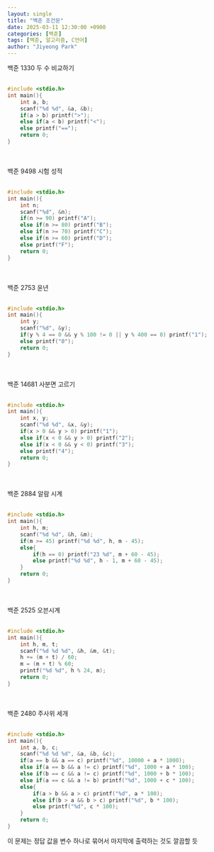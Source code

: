```yaml
---
layout: single
title: "백준 조건문"
date: 2025-03-11 12:30:00 +0900
categories: [백준]
tags: [백준, 알고리즘, C언어]
author: "Jiyeong Park"
---
```


백준 1330 두 수 비교하기<br><br>

```c
#include <stdio.h>
int main(){
    int a, b;
    scanf("%d %d", &a, &b);
    if(a > b) printf(">");
    else if(a < b) printf("<");
    else printf("==");
    return 0;
}
```

<br><br>백준 9498 시험 성적<br><br>

```c
#include <stdio.h>
int main(){
    int n;
    scanf("%d", &n);
    if(n >= 90) printf("A");
    else if(n >= 80) printf("B");
    else if(n >= 70) printf("C");
    else if(n >= 60) printf("D");
    else printf("F");
    return 0;
}
```

<br><br>백준 2753 윤년<br><br>

```c
#include <stdio.h>
int main(){
    int y;
    scanf("%d", &y);
    if(y % 4 == 0 && y % 100 != 0 || y % 400 == 0) printf("1");
    else printf("0");
    return 0;
}
```

<br><br>백준 14681 사분면 고르기<br><br>

```c
#include <stdio.h>
int main(){
    int x, y;
    scanf("%d %d", &x, &y);
    if(x > 0 && y > 0) printf("1");
    else if(x < 0 && y > 0) printf("2");
    else if(x < 0 && y < 0) printf("3");
    else printf("4");
    return 0;
}
```

<br><br>백준 2884 알람 시계<br><br>

```c
#include <stdio.h>
int main(){
    int h, m;
    scanf("%d %d", &h, &m);
    if(m >= 45) printf("%d %d", h, m - 45);
    else{
        if(h == 0) printf("23 %d", m + 60 - 45);
        else printf("%d %d", h - 1, m + 60 - 45);
    }
    return 0;
}
```

<br><br>백준 2525 오븐시계<br><br>

```c
#include <stdio.h>
int main(){
    int h, m, t;
    scanf("%d %d %d", &h, &m, &t);
    h += (m + t) / 60;
    m = (m + t) % 60;
    printf("%d %d", h % 24, m);
    return 0;
}
```

<br><br>백준 2480 주사위 세개<br><br>

```c
#include <stdio.h>
int main(){
    int a, b, c;
    scanf("%d %d %d", &a, &b, &c);
    if(a == b && a == c) printf("%d", 10000 + a * 1000);
    else if(a == b && a != c) printf("%d", 1000 + a * 100);
    else if(b == c && a != c) printf("%d", 1000 + b * 100);
    else if(a == c && a != b) printf("%d", 1000 + c * 100);
    else{
        if(a > b && a > c) printf("%d", a * 100);
        else if(b > a && b > c) printf("%d", b * 100);
        else printf("%d", c * 100);
    }
    return 0;
}
```

이 문제는 정답 값을 변수 하나로 묶어서 마지막에 출력하는 것도 깔끔할 듯 <br><br>
